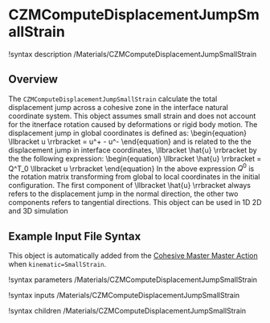 # CZMComputeDisplacementJumpSmallStrain

!syntax description /Materials/CZMComputeDisplacementJumpSmallStrain

## Overview

The `CZMComputeDisplacementJumpSmallStrain` calculate the total displacement jump across a cohesive zone in the interface natural coordinate system. This object assumes small strain and does not account for the itnerface rotation caused by deformations or rigid body motion.
The displacement jump in global coordinates is defined as:
\begin{equation}
\llbracket u \rrbracket = u^+ - u^-
\end{equation}
and is related to the the displacement jump in interface coordinates, \llbracket \hat{u} \rrbracket by the the following expression:
\begin{equation}
\llbracket \hat{u}  \rrbracket = Q^T_0 \llbracket u \rrbracket
\end{equation}
In the above expression $Q^0$ is the rotation matrix transforming from global to local coordinates in the initial configuration.
The first component of \llbracket \hat{u} \rrbracket always refers to the displacement jump in the normal direction, the other two components refers to tangential directions.
This object can be used in 1D 2D and 3D simulation

## Example Input File Syntax

This object is automatically added from the [Cohesive Master Master Action](CohesiveZoneMaster/index.md) when `kinematic=SmallStrain`.

!syntax parameters /Materials/CZMComputeDisplacementJumpSmallStrain

!syntax inputs /Materials/CZMComputeDisplacementJumpSmallStrain

!syntax children /Materials/CZMComputeDisplacementJumpSmallStrain

